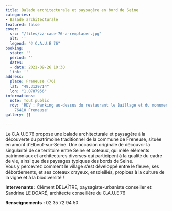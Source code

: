 ```yaml
---
title: Balade architecturale et paysagère en bord de Seine
categories:
- Balade architecturale
featured: false
cover:
  src: "/files/zz-caue-76-a-remplacer.jpg"
  alt: ''
  legend: "© C.A.U.E 76"
booking:
  state: ''
  period: ''
  dates:
  - date: 2021-09-26 10:30
  link: ''
address:
  place: Freneuse (76)
  lat: "49.3129714"
  lon: "1.0787956"
informations:
  note: Tout public
  rdv: 'RDV : Parking au-dessus du restaurant le Baillage et du monument aux morts,
    76410 Freneuse'
gallery: []

---
```

Le C.A.U.E 76 propose une balade architecturale et paysagère à la découverte du patrimoine traditionnel de la commune de Freneuse, située en amont d’Elbeuf-sur-Seine. Une occasion originale de découvrir la singularité de ce territoire entre Seine et coteaux, qui mêle éléments patrimoniaux et architectures diverses qui participent à la qualité du cadre de vie, ainsi que des paysages typiques des bords de Seine.   
 Vous y percevrez comment le village s’est développé entre le fleuve, ses débordements, et ses coteaux crayeux, ensoleillés, propices à la culture de la vigne et à la biodiversité !

**Intervenants :** Clément DELAÎTRE, paysagiste-urbaniste conseiller et Sandrine LE DOARÉ, architecte conseillère du C.A.U.E 76

**Renseignements :** 02 35 72 94 50